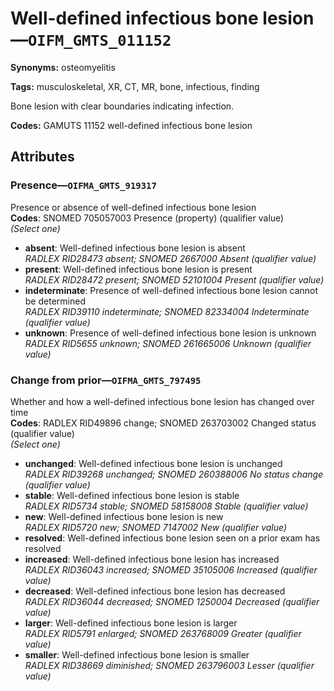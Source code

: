 # Well-defined infectious bone lesion—`OIFM_GMTS_011152`

**Synonyms:** osteomyelitis

**Tags:** musculoskeletal, XR, CT, MR, bone, infectious, finding

Bone lesion with clear boundaries indicating infection.

**Codes:** GAMUTS 11152 well-defined infectious bone lesion

## Attributes

### Presence—`OIFMA_GMTS_919317`

Presence or absence of well-defined infectious bone lesion  
**Codes**: SNOMED 705057003 Presence (property) (qualifier value)  
*(Select one)*

- **absent**: Well-defined infectious bone lesion is absent  
_RADLEX RID28473 absent; SNOMED 2667000 Absent (qualifier value)_
- **present**: Well-defined infectious bone lesion is present  
_RADLEX RID28472 present; SNOMED 52101004 Present (qualifier value)_
- **indeterminate**: Presence of well-defined infectious bone lesion cannot be determined  
_RADLEX RID39110 indeterminate; SNOMED 82334004 Indeterminate (qualifier value)_
- **unknown**: Presence of well-defined infectious bone lesion is unknown  
_RADLEX RID5655 unknown; SNOMED 261665006 Unknown (qualifier value)_

### Change from prior—`OIFMA_GMTS_797495`

Whether and how a well-defined infectious bone lesion has changed over time  
**Codes**: RADLEX RID49896 change; SNOMED 263703002 Changed status (qualifier value)  
*(Select one)*

- **unchanged**: Well-defined infectious bone lesion is unchanged  
_RADLEX RID39268 unchanged; SNOMED 260388006 No status change (qualifier value)_
- **stable**: Well-defined infectious bone lesion is stable  
_RADLEX RID5734 stable; SNOMED 58158008 Stable (qualifier value)_
- **new**: Well-defined infectious bone lesion is new  
_RADLEX RID5720 new; SNOMED 7147002 New (qualifier value)_
- **resolved**: Well-defined infectious bone lesion seen on a prior exam has resolved  
- **increased**: Well-defined infectious bone lesion has increased  
_RADLEX RID36043 increased; SNOMED 35105006 Increased (qualifier value)_
- **decreased**: Well-defined infectious bone lesion has decreased  
_RADLEX RID36044 decreased; SNOMED 1250004 Decreased (qualifier value)_
- **larger**: Well-defined infectious bone lesion is larger  
_RADLEX RID5791 enlarged; SNOMED 263768009 Greater (qualifier value)_
- **smaller**: Well-defined infectious bone lesion is smaller  
_RADLEX RID38669 diminished; SNOMED 263796003 Lesser (qualifier value)_